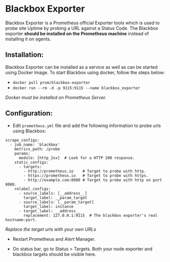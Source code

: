 # Blackbox Exporter

Blackbox Exporter is a Prometheus official Exporter tools which is used to probe site Uptime by probing a URL against a Status Code. The Blackbox exporter **should be installed on the Prometheus machine** instead of installing it on agents.

## Installation:

Blackbox Exporter can be installed as a service as well as can be started using Docker Image. To start Blackbox using docker, follow the steps below:

* `docker pull prom/blackbox-exporter`
* `docker run --rm -d -p 9115:9115 --name blackbox_exporter`

*Docker must be installed on Prometheus Server.*

## Configuration:

* Edit `prometheus.yml` file and add the following information to probe urls using Blackbox:

```
scrape_configs:
  - job_name: 'blackbox'
    metrics_path: /probe
    params:
      module: [http_2xx]  # Look for a HTTP 200 response.
    static_configs:
      - targets:
        - http://prometheus.io    # Target to probe with http.
        - https://prometheus.io   # Target to probe with https.
        - http://example.com:8080 # Target to probe with http on port 8080.
    relabel_configs:
      - source_labels: [__address__]
        target_label: __param_target
      - source_labels: [__param_target]
        target_label: instance
      - target_label: __address__
        replacement: 127.0.0.1:9115  # The blackbox exporter's real hostname:port.
```
*Replace the target urls with your own URLs*

* Restart Prometheus and Alert Manager.

* On status bar, go to Status > Targets. Both your node exporter and blackbox targets should be visible here.